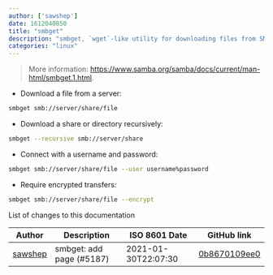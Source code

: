 ```yaml
---
author: ['sawshep']
date: 1612040850
title: "smbget"
description: "smbget, `wget`-like utility for downloading files from SMB servers."
categories: "linux"
---
```

> More information: <https://www.samba.org/samba/docs/current/man-html/smbget.1.html>.

- Download a file from a server:

```bash
smbget smb://server/share/file
```

- Download a share or directory recursively:

```bash
smbget --recursive smb://server/share
```

- Connect with a username and password:

```bash
smbget smb://server/share/file --user username%password
```

- Require encrypted transfers:

```bash
smbget smb://server/share/file --encrypt
```
List of changes to this documentation


Author | Description | ISO 8601 Date | GitHub link
------|-----|-----|-----
[sawshep](mailto:60883209+sawshep@users.noreply.github.com) | smbget: add page (#5187) | 2021-01-30T22:07:30 | [0b8670109ee0](https://github.com/tldr-pages/tldr/commit/0b8670109ee0efe7ec01752cc4e0e277ba169a6b)


